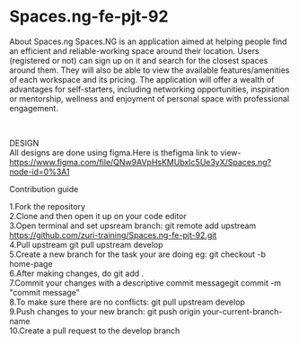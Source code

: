# Spaces.ng-fe-pjt-92
About Spaces.ng Spaces.NG is an application aimed at helping people find an efficient and reliable-working space around their location. Users (registered or not) can sign up on it and search for the closest spaces around them. They will also be able to view the available features/amenities of each workspace and its pricing. The application will offer a wealth of advantages for self-starters, including networking opportunities, inspiration or mentorship, wellness and enjoyment of personal space with professional engagement.

<br>

DESIGN<br>
All designs are done using figma.Here is thefigma link to view- <br>
https://www.figma.com/file/QNw9AVpHsKMUbxIc5Ue3yX/Spaces.ng?node-id=0%3A1



Contribution guide <br>

1.Fork the repository <br>
2.Clone and then open it up on your code editor<br>
3.Open terminal and set upsream branch: git remote add upstream https://github.com/zuri-training/Spaces.ng-fe-pjt-92.git<br>
4.Pull upstream git pull upstream develop<br>
5.Create a new branch for the task your are doing eg: git checkout -b home-page<br>
6.After making changes, do git add . <br>
7.Commit your changes with a descriptive commit messagegit commit -m "commit message"<br>
8.To make sure there are no conflicts: git pull upstream develop<br>
9.Push changes to your new branch: git push origin your-current-branch-name<br>
10.Create a pull request to the develop branch<br>

